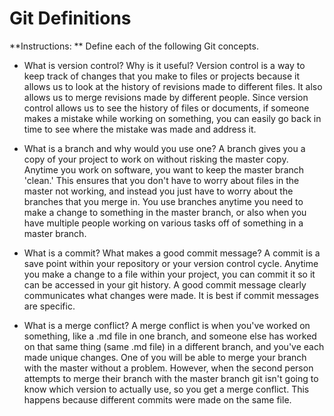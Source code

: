 # Git Definitions

**Instructions: ** Define each of the following Git concepts.

* What is version control?  Why is it useful?
Version control is a way to keep track of changes that you make to files or projects because it allows us to look at the history of revisions made to different files.  It also allows us to merge revisions made by different people.  Since version control allows us to see the history of files or documents, if someone makes a mistake while working on something, you can easily go back in time to see where the mistake was made and address it.

* What is a branch and why would you use one?
A branch gives you a copy of your project to work on without risking the master copy.  Anytime you work on software, you want to keep the master branch 'clean.'  This ensures that you don't have to worry about files in the master not working, and instead you just have to worry about the branches that you merge in.  You use branches anytime you need to make a change to something in the master branch, or also when you have multiple people working on various tasks off of something in a master branch.

* What is a commit? What makes a good commit message?
A commit is a save point within your repository or your version control cycle.  Anytime you make a change to a file within your project, you can commit it so it can be accessed in your git history.  A good commit message clearly communicates what changes were made.  It is best if commit messages are specific.

* What is a merge conflict?
A merge conflict is when you've worked on something, like a .md file in one branch, and someone else has worked on that same thing (same .md file) in a different branch, and you've each made unique changes.  One of you will be able to merge your branch with the master without a problem.  However, when the second person attempts to merge their branch with the master branch git isn't going to know which version to actually use, so you get a merge conflict.  This happens because different commits were made on the same file.